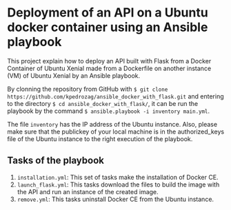 # Deployment of an API on a Ubuntu docker container using an Ansible playbook

This project explain how to deploy an API built with Flask from a Docker Container of Ubuntu Xenial made from a Dockerfile on another instance (VM) of Ubuntu Xenial by an Ansible playbook.

By clonning the repository from GitHub with `$ git clone https://github.com/kpedrozag/ansible_docker_with_flask.git` and entering to the directory `$ cd ansible_docker_with_flask/`, it can be run the playbook by the command `$ ansible.playbook -i inventory main.yml`.

The file `inventory` has the IP address of the Ubuntu instance. Also, please make sure that the publickey of your local machine is in the authorized_keys file of the Ubuntu instance to the right execution of the playbook.

## Tasks of the playbook

  1. `installation.yml`: This set of tasks make the installation of Docker CE.
  2. `launch_flask.yml`: This tasks download the files to build the image with the API and run an instance of the created image.
  3. `remove.yml`: This tasks uninstall Docker CE from the Ubuntu instance.